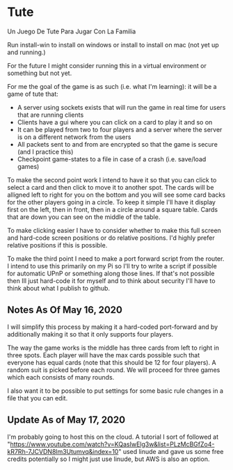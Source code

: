 # Tute
Un Juego De Tute Para Jugar Con La Familia

Run install-win to install on windows or install to install on mac (not yet up and running.)

For the future I might consider running this in a virtual environment or something but not yet.

For me the goal of the game is as such (i.e. what I'm learning): it will be a game of tute that:
* A server using sockets exists that will run the game in real time for users that are running clients
* Clients have a gui where you can click on a card to play it and so on
* It can be played from two to four players and a server where the server is on a different network from the users
* All packets sent to and from are encrypted so that the game is secure (and I practice this)
* Checkpoint game-states to a file in case of a crash (i.e. save/load games)

To make the second point work I intend to have it so that you can click to select a card and then click to move it to another spot. The cards will be alligned left to right for you on the bottom and you will see some card backs for the other players going in a circle. To keep it simple I'll have it display first on the left, then in front, then in a circle around a square table. Cards that are down you can see on the middle of the table.

To make clicking easier I have to consider whether to make this full screen and hard-code screen positions or do relative positions. I'd highly prefer relative positions if this is possible.

To make the third point I need to make a port forward script from the router. I intend to use this primarily on my Pi so I'll try to write a script if possible for automatic UPnP or something along those lines. If that's not possible then Ill just hard-code it for myself and to think about security I'll have to think about what I publish to github.

## Notes As Of May 16, 2020
I will simplify this process by making it a hard-coded port-forward and by additionally making it so that it only supports
four players.

The way the game works is the middle has three cards from left to right in three spots. Each player will have the max cards possible such that everyone has equal cards (note that this should be 12 for four players). A random suit is picked before each round. We will proceed for three games which each consists of many rounds.

I also want it to be possible to put settings for some basic rule changes in a file that you can edit.

## Update As of May 17, 2020
I'm probably going to host this on the cloud. A tutorial I sort of followed at "https://www.youtube.com/watch?v=KQasIwElg3w&list=PLzMcBGfZo4-kR7Rh-7JCVDN8lm3Utumvq&index=10" used linude and gave us some free credits potentially so I might just use linude, but AWS is also an option.